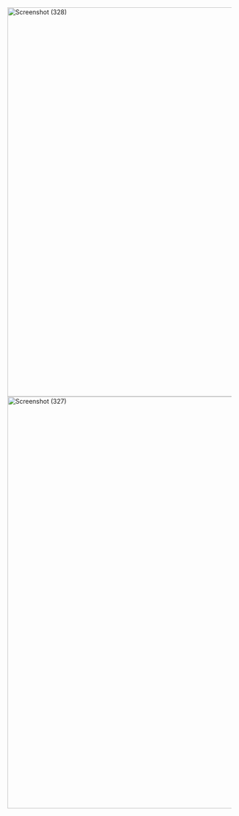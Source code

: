 
<img width="1914" height="873" alt="Screenshot (328)" src="https://github.com/user-attachments/assets/6b94c0cc-623f-42b8-9202-95f86bfc3c4c" />


<img width="1891" height="924" alt="Screenshot (327)" src="https://github.com/user-attachments/assets/87d6bd23-0e9f-48a2-88d2-2ec94ec76da3" />
